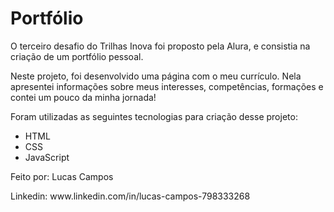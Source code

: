 <h1>Portfólio</h1>
<p>O terceiro desafio do Trilhas Inova foi proposto pela Alura, e consistia na criação de um portfólio pessoal.</p>
<p>Neste projeto, foi desenvolvido uma página com o meu currículo. Nela apresentei informações sobre meus interesses, competências, formações e contei um pouco da minha jornada!</p>
<p>Foram utilizadas as seguintes tecnologias para criação desse projeto:</p>
<ul>
  <li>HTML</li>
  <li>CSS</li>
  <li>JavaScript</li>
</ul>
<p>Feito por: Lucas Campos</p>
<p>Linkedin: www.linkedin.com/in/lucas-campos-798333268</p>
